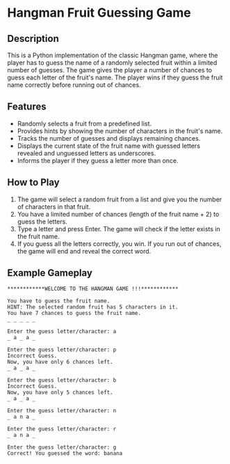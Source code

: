 # Hangman Fruit Guessing Game

## Description
This is a Python implementation of the classic Hangman game, where the player has to guess the name of a randomly selected fruit within a limited number of guesses. The game gives the player a number of chances to guess each letter of the fruit's name. The player wins if they guess the fruit name correctly before running out of chances.

## Features
- Randomly selects a fruit from a predefined list.
- Provides hints by showing the number of characters in the fruit's name.
- Tracks the number of guesses and displays remaining chances.
- Displays the current state of the fruit name with guessed letters revealed and unguessed letters as underscores.
- Informs the player if they guess a letter more than once.

## How to Play
1. The game will select a random fruit from a list and give you the number of characters in that fruit.
2. You have a limited number of chances (length of the fruit name + 2) to guess the letters.
3. Type a letter and press Enter. The game will check if the letter exists in the fruit name.
4. If you guess all the letters correctly, you win. If you run out of chances, the game will end and reveal the correct word.

## Example Gameplay

```plaintext
************WELCOME TO THE HANGMAN GAME !!!************

You have to guess the fruit name.
HINT: The selected random fruit has 5 characters in it.
You have 7 chances to guess the fruit name.
_ _ _ _ _ 

Enter the guess letter/character: a
_ a _ a _ 

Enter the guess letter/character: p
Incorrect Guess.
Now, you have only 6 chances left.
_ a _ a _ 

Enter the guess letter/character: b
Incorrect Guess.
Now, you have only 5 chances left.
_ a _ a _ 

Enter the guess letter/character: n
_ a n a _ 

Enter the guess letter/character: r
_ a n a _ 

Enter the guess letter/character: g
Correct! You guessed the word: banana
